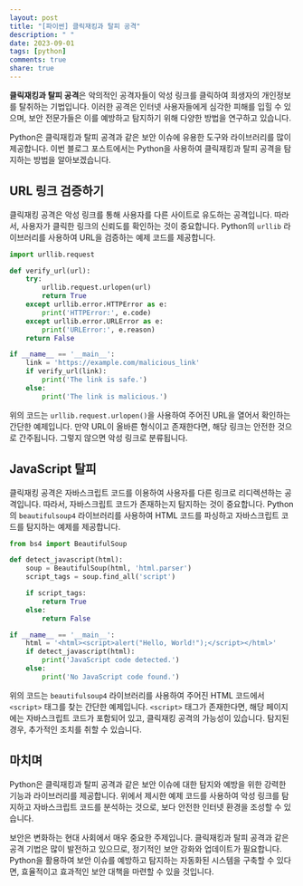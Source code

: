 ```yaml
---
layout: post
title: "[파이썬] 클릭재킹과 탈피 공격"
description: " "
date: 2023-09-01
tags: [python]
comments: true
share: true
---
```


**클릭재킹과 탈피 공격**은 악의적인 공격자들이 악성 링크를 클릭하여 희생자의 개인정보를 탈취하는 기법입니다. 이러한 공격은 인터넷 사용자들에게 심각한 피해를 입힐 수 있으며, 보안 전문가들은 이를 예방하고 탐지하기 위해 다양한 방법을 연구하고 있습니다.

Python은 클릭재킹과 탈피 공격과 같은 보안 이슈에 유용한 도구와 라이브러리를 많이 제공합니다. 이번 블로그 포스트에서는 Python을 사용하여 클릭재킹과 탈피 공격을 탐지하는 방법을 알아보겠습니다.

## URL 링크 검증하기

클릭재킹 공격은 악성 링크를 통해 사용자를 다른 사이트로 유도하는 공격입니다. 따라서, 사용자가 클릭한 링크의 신뢰도를 확인하는 것이 중요합니다. Python의 `urllib` 라이브러리를 사용하여 URL을 검증하는 예제 코드를 제공합니다.

```python
import urllib.request

def verify_url(url):
    try:
        urllib.request.urlopen(url)
        return True
    except urllib.error.HTTPError as e:
        print('HTTPError:', e.code)
    except urllib.error.URLError as e:
        print('URLError:', e.reason)
    return False

if __name__ == '__main__':
    link = 'https://example.com/malicious_link'
    if verify_url(link):
        print('The link is safe.')
    else:
        print('The link is malicious.')
```

위의 코드는 `urllib.request.urlopen()`을 사용하여 주어진 URL을 열어서 확인하는 간단한 예제입니다. 만약 URL이 올바른 형식이고 존재한다면, 해당 링크는 안전한 것으로 간주됩니다. 그렇지 않으면 악성 링크로 분류됩니다.

## JavaScript 탈피

클릭재킹 공격은 자바스크립트 코드를 이용하여 사용자를 다른 링크로 리디렉션하는 공격입니다. 따라서, 자바스크립트 코드가 존재하는지 탐지하는 것이 중요합니다. Python의 `beautifulsoup4` 라이브러리를 사용하여 HTML 코드를 파싱하고 자바스크립트 코드를 탐지하는 예제를 제공합니다.

```python
from bs4 import BeautifulSoup

def detect_javascript(html):
    soup = BeautifulSoup(html, 'html.parser')
    script_tags = soup.find_all('script')

    if script_tags:
        return True
    else:
        return False

if __name__ == '__main__':
    html = '<html><script>alert("Hello, World!");</script></html>'
    if detect_javascript(html):
        print('JavaScript code detected.')
    else:
        print('No JavaScript code found.')
```

위의 코드는 `beautifulsoup4` 라이브러리를 사용하여 주어진 HTML 코드에서 `<script>` 태그를 찾는 간단한 예제입니다. `<script>` 태그가 존재한다면, 해당 페이지에는 자바스크립트 코드가 포함되어 있고, 클릭재킹 공격의 가능성이 있습니다. 탐지된 경우, 추가적인 조치를 취할 수 있습니다.

## 마치며

Python은 클릭재킹과 탈피 공격과 같은 보안 이슈에 대한 탐지와 예방을 위한 강력한 기능과 라이브러리를 제공합니다. 위에서 제시한 예제 코드를 사용하여 악성 링크를 탐지하고 자바스크립트 코드를 분석하는 것으로, 보다 안전한 인터넷 환경을 조성할 수 있습니다.

보안은 변화하는 현대 사회에서 매우 중요한 주제입니다. 클릭재킹과 탈피 공격과 같은 공격 기법은 많이 발전하고 있으므로, 정기적인 보안 강화와 업데이트가 필요합니다. Python을 활용하여 보안 이슈를 예방하고 탐지하는 자동화된 시스템을 구축할 수 있다면, 효율적이고 효과적인 보안 대책을 마련할 수 있을 것입니다.